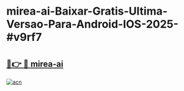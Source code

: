 # mirea-ai-Baixar-Gratis-Ultima-Versao-Para-Android-IOS-2025-#v9rf7

# <h2><a href="https://ainizakaria.my?title=mirea-ai&ref=22M">🔗👉 🔴 mirea-ai</a></h2>

[![acn](https://github.com/user-attachments/assets/0f9c940e-d8b0-45ae-aac7-cd30a18b3e1c)](https://ainizakaria.my?title=mirea-ai&ref=22M)

